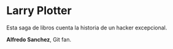 # Larry Plotter

Esta saga de libros cuenta la historia de un hacker excepcional.

**Alfredo Sanchez**, Git fan.
